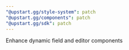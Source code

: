 ```yaml
---
"@upstart.gg/style-system": patch
"@upstart.gg/components": patch
"@upstart.gg/sdk": patch
---
```


Enhance dynamic field and editor components
